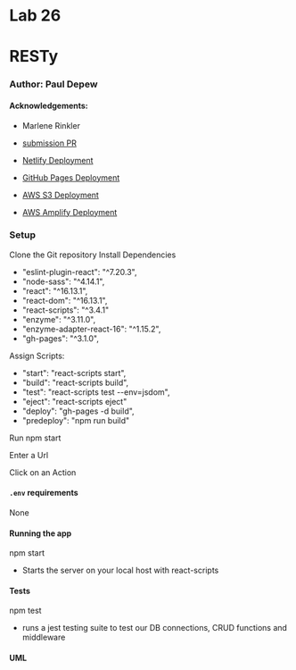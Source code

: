 # Lab 26

# RESTy

### Author: Paul Depew
#### Acknowledgements: 
  - Marlene Rinkler

- [submission PR](https://github.com/PaulDepew/resty)

- [Netlify Deployment](https://distracted-roentgen-6951b6.netlify.app/)
- [GitHub Pages Deployment]()
- [AWS S3 Deployment](http://resty-app-test.s3-website-us-west-2.amazonaws.com/)
- [AWS Amplify Deployment](https://master.d30w5wk5pui6fs.amplifyapp.com/)

### Setup

Clone the Git repository
Install Dependencies
   - "eslint-plugin-react": "^7.20.3",
   - "node-sass": "^4.14.1",
   - "react": "^16.13.1",
   - "react-dom": "^16.13.1",
   - "react-scripts": "^3.4.1"
   - "enzyme": "^3.11.0",
   - "enzyme-adapter-react-16": "^1.15.2",
   - "gh-pages": "^3.1.0",
  

Assign Scripts:
  - "start": "react-scripts start",
  - "build": "react-scripts build",
  - "test": "react-scripts test --env=jsdom",
  - "eject": "react-scripts eject"
  - "deploy": "gh-pages -d build",
  - "predeploy": "npm run build"

Run npm start

Enter a Url

Click on an Action

#### `.env` requirements

None

#### Running the app

npm start
  - Starts the server on your local host with react-scripts


#### Tests

npm test 
  - runs a jest testing suite to test our DB connections, CRUD functions and middleware


#### UML
